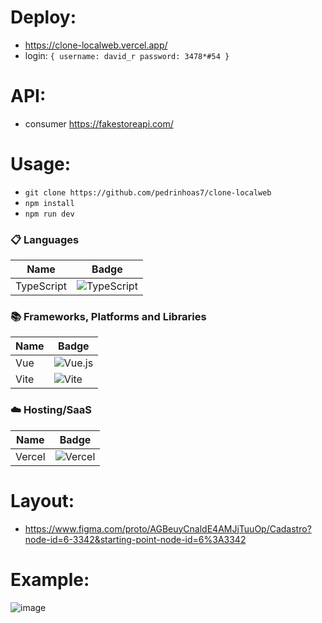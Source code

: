 
# Deploy:
 - https://clone-localweb.vercel.app/
 - login:  `{
  username: david_r
  password: 3478*#54
 }`

# API: 
- consumer https://fakestoreapi.com/

# Usage:
- `git clone https://github.com/pedrinhoas7/clone-localweb`
- `npm install`
- `npm run dev`

### 📋 Languages
| Name          | Badge                                                                                                                                                                                                                                                   |
| ------------- | ------------------------------------------------------------------------------------------------------------------------------- | 
| TypeScript  | ![TypeScript](https://img.shields.io/badge/typescript-%23007ACC.svg?style=for-the-badge&logo=typescript&logoColor=white)|

### 📚 Frameworks, Platforms and Libraries
| Name          | Badge                                                                                                                                                                                                                                                   |
| ------------- | ------------------------------------------------------------------------------------------------------------------------------- | 
| Vue  | ![Vue.js](https://img.shields.io/badge/vuejs-%2335495e.svg?style=for-the-badge&logo=vuedotjs&logoColor=%234FC08D)| 
| Vite  | ![Vite](https://img.shields.io/badge/vite-%23646CFF.svg?style=for-the-badge&logo=vite&logoColor=white)| 

### ☁️ Hosting/SaaS
| Name          | Badge                                                                                                                                                                                                                                                     |
| ------------- | ------------------------------------------------------------------------------------------------------------------------------- |
| Vercel         | ![Vercel](https://img.shields.io/badge/vercel-%23000000.svg?style=for-the-badge&logo=vercel&logoColor=white)                    |


# Layout:
- https://www.figma.com/proto/AGBeuyCnaldE4AMJjTuuOp/Cadastro?node-id=6-3342&starting-point-node-id=6%3A3342

# Example:
![image](https://user-images.githubusercontent.com/50623914/232834238-f167fb39-ea3a-4457-80e1-18ee9e3786ee.png)
